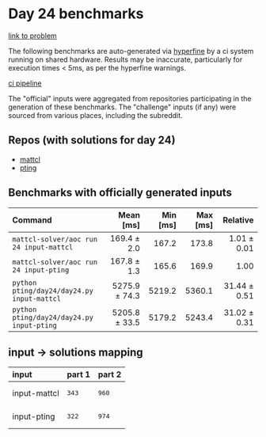 # Day 24 benchmarks

[link to problem](http://adventofcode.com/2022/day/24)

The following benchmarks are auto-generated via [hyperfine](https://github.com/sharkdp/hyperfine) by a ci system running on shared hardware. Results may be inaccurate, particularly for execution times < 5ms, as per the hyperfine warnings.

[ci pipeline](http://ci.papercode.net:8080/teams/aoc2022/pipelines/aoc-compare-2022)

The "official" inputs were aggregated from repositories participating in the generation of these benchmarks. The "challenge" inputs (if any) were sourced from various places, including the subreddit.

## Repos (with solutions for day 24)


- [mattcl](https://github.com/mattcl/aoc2022)
- [pting](https://github.com/pting/aoc2022)

## Benchmarks with officially generated inputs
| Command | Mean [ms] | Min [ms] | Max [ms] | Relative |
|:---|---:|---:|---:|---:|
| `mattcl-solver/aoc run 24 input-mattcl` | 169.4 ± 2.0 | 167.2 | 173.8 | 1.01 ± 0.01 |
| `mattcl-solver/aoc run 24 input-pting` | 167.8 ± 1.3 | 165.6 | 169.9 | 1.00 |
| `python pting/day24/day24.py input-mattcl` | 5275.9 ± 74.3 | 5219.2 | 5360.1 | 31.44 ± 0.51 |
| `python pting/day24/day24.py input-pting` | 5205.8 ± 33.5 | 5179.2 | 5243.4 | 31.02 ± 0.31 |

## input -> solutions mapping
|input|part 1|part 2|
|:---|:---|:---|
|input-mattcl|<pre>343</pre>|<pre>960</pre>|
|input-pting|<pre>322</pre>|<pre>974</pre>|
